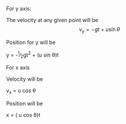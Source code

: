 For y axis:

The velocity at any given point will be
$$
v_y=-gt+u\sin\theta
$$

Position for y will be


y = -<sup>1</sup>&frasl;<sub>2</sub>gt<sup>2</sup> + (u sin &theta;)t

For x axis

Velocity will be

v<sub>x</sub> = u cos &theta;

Position will be

x = ( u cos &theta;)t
